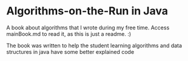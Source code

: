 # Algorithms-on-the-Run in Java
A book about algorithms that I wrote during my free time. Access mainBook.md to read it, as this is just a readme. :)

The book was written to help the student learning algorithms and data structures in java have some better explained code
